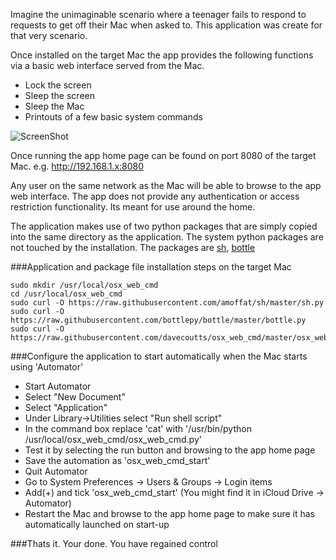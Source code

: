 Imagine the unimaginable scenario where a teenager fails to respond to requests to get off their Mac when asked to.
This application was create for that very scenario.

Once installed on the target Mac the app provides the following functions via a basic web interface served from the Mac.
- Lock the screen
- Sleep the screen
- Sleep the Mac
- Printouts of a few basic system commands 

![ScreenShot](https://raw.githubusercontent.com/davecoutts/osx_web_cmd/master/osx_web_cmd_screenshot.png)

Once running the app home page can be found on port 8080 of the target Mac.
e.g. http://192.168.1.x:8080

Any user on the same network as the Mac will be able to browse to the app web interface.
The app does not provide any authentication or access restriction functionality. Its meant for use around the home.

The application makes use of two python packages that are simply copied into the same directory as the application. The system python packages are not touched by the installation. The packages are [sh][1], [bottle][2]

###Application and package file installation steps on the target Mac

```console
sudo mkdir /usr/local/osx_web_cmd
cd /usr/local/osx_web_cmd
sudo curl -O https://raw.githubusercontent.com/amoffat/sh/master/sh.py
sudo curl -O https://raw.githubusercontent.com/bottlepy/bottle/master/bottle.py
sudo curl -O https://raw.githubusercontent.com/davecoutts/osx_web_cmd/master/osx_web_cmd.py
```

###Configure the application to start automatically when the Mac starts using 'Automator' 

- Start Automator
- Select "New Document"
- Select "Application"
- Under Library->Utilities select "Run shell script"
- In the command box replace 'cat' with '/usr/bin/python /usr/local/osx_web_cmd/osx_web_cmd.py'
- Test it by selecting the run button and browsing to the app home page
- Save the automation as 'osx_web_cmd_start'
- Quit Automator
- Go to System Preferences -> Users & Groups -> Login items
- Add(+) and tick 'osx_web_cmd_start' (You might find it in  iCloud Drive -> Automator)
- Restart the Mac and browse to the app home page to make sure it has automatically launched on start-up

###Thats it. Your done. You have regained control

[1]: https://github.com/amoffat/sh
[2]: https://github.com/bottlepy/bottle
